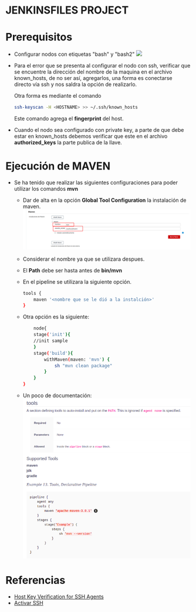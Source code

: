 # JENKINSFILES PROJECT

# Prerequisitos

- Configurar nodos con etiquetas "bash" y "bash2"
![](imgs/nodobash.gif)

- Para el error que se presenta al configurar el nodo con ssh, verificar que se encuentre la dirección del nombre de la maquina en el archivo known_hosts, de no ser así, agregarlos, una forma es conectarse directo vía ssh y nos saldra la opción de realizarlo. 

    Otra forma es mediante el comando 
    ```bash
    ssh-keyscan -H <HOSTNAME> >> ~/.ssh/known_hosts 
    ```
    Este comando agrega el **fingerprint** del host.

- Cuando el nodo sea configurado con private key, a parte de que debe estar en known_hosts debemos verificar que este en el archivo **authorized_keys** la parte publica de la llave.


# Ejecución de MAVEN

- Se ha tenido que realizar las siguientes configuraciones para poder utilizar los comandos **mvn**

    - Dar de alta en la opción **Global Tool Configuration** la instalación de maven.
    ![](imgs/mvnConfiguration.png)
    - Considerar el nombre ya que se utilizara despues.
    - El **Path** debe ser hasta antes de **bin/mvn**
    - En el pipeline se utilizara la siguiente opción.

        ```bash
        tools {
            maven '<nombre que se le dió a la instalción>'
        }
        ```  
    - Otra opción es la siguiente:
        ```bash
            node{
            stage('init'){
            //init sample
            }
            stage('build'){
                withMaven(maven: 'mvn') {
                    sh "mvn clean package"
                }
            }
        }
        ```
    - Un poco de documentación:
    ![](imgs/docTool.png)

# Referencias

- [Host Key Verification for SSH Agents
](https://support.cloudbees.com/hc/en-us/articles/115000073552-Host-Key-Verification-for-SSH-Agents)
- [Activar SSH](https://linuxize.com/post/how-to-enable-ssh-on-ubuntu-18-04/)